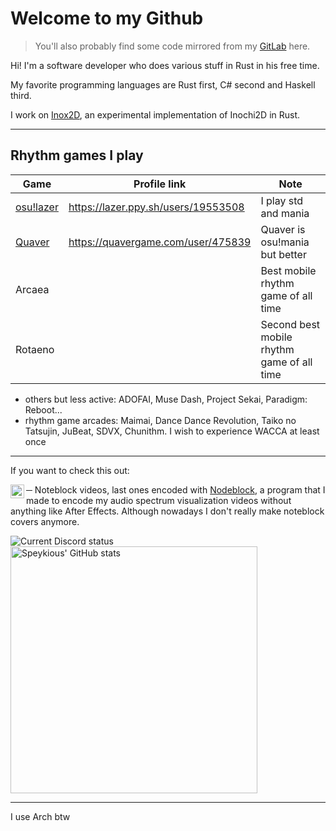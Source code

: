 # Welcome to my Github

> You'll also probably find some code mirrored from my [GitLab](https://gitlab.com/Speykious) here.

Hi! I'm a software developer who does various stuff in Rust in his free time.

My favorite programming languages are Rust first, C# second and Haskell third.

I work on [Inox2D](https://github.com/Inochi2D/inox2d), an experimental implementation of Inochi2D in Rust.

***

## Rhythm games I play

| Game                                       | Profile link                        | Note                                       |
| ------------------------------------------ | ----------------------------------- | ------------------------------------------ |
| [osu!lazer](https://github.com/ppy/osu)    | https://lazer.ppy.sh/users/19553508 | I play std and mania                       |
| [Quaver](https://github.com/Quaver/Quaver) | https://quavergame.com/user/475839  | Quaver is osu!mania but better             |
| Arcaea                                     |                                     | Best mobile rhythm game of all time        |
| Rotaeno                                    |                                     | Second best mobile rhythm game of all time |
- others but less active: ADOFAI, Muse Dash, Project Sekai, Paradigm: Reboot...
- rhythm game arcades: Maimai, Dance Dance Revolution, Taiko no Tatsujin, JuBeat, SDVX, Chunithm. I wish to experience WACCA at least once

***

If you want to check this out:

[<img align='left' alt="YouTube channel" width='22px' src='https://upload.wikimedia.org/wikipedia/commons/0/09/YouTube_full-color_icon_%282017%29.svg' />][ytb] ─ Noteblock videos, last ones encoded with [Nodeblock](https://gitlab.com/Speykious/nodeblock), a program that I made to encode my audio spectrum visualization videos without anything like After Effects. Although nowadays I don't really make noteblock covers anymore.
  
<img alt="Current Discord status" src='https://discord.c99.nl/widget/theme-3/358960666238910465.png' />

<img alt="Speykious' GitHub stats" src='https://github-readme-stats.vercel.app/api?username=Speykious&show_incos=true&hide_border=true&theme=tokyonight' width='395px' />

[ytb]: https://www.youtube.com/channel/UCOiJt_VwWxzo-MJB_ANxqvA

***

I use Arch btw
